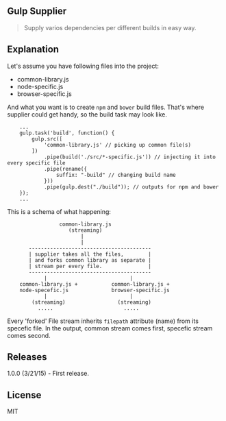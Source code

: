 ## Gulp Supplier

> Supply varios dependencies per different builds in easy way.

## Explanation

Let's assume you have following files into the project:

- common-library.js
- node-specific.js
- browser-specific.js

And what you want is to create `npm` and `bower` build files.
That's where supplier could get handy, so the build task may look like.

		...
		gulp.task('build', function() {
		    gulp.src([
		        'common-library.js' // picking up common file(s)
		    ])
		        .pipe(build('./src/*-specific.js')) // injecting it into every specific file
		        .pipe(rename({
			        suffix: "-build" // changing build name
			    }))
			    .pipe(gulp.dest("./build")); // outputs for npm and bower
		});
		...


This is a schema of what happening:

                     common-library.js
                        (streaming)
                            |
                            |
           ----------------------------------------
           | supplier takes all the files,        |
           | and forks common library as separate |
           | stream per every file.               |
           ----------------------------------------
           		|                           |
   		common-library.js +           common-library.js +
   		node-specefic.js              browser-specific.js
   				|                           |
   		    (streaming)                 (streaming)
   		      .....						  .....


Every 'forked' File stream inherits `filepath` attribute (name) from its specefic file.
In the output, common stream comes first, specefic stream comes second.

## Releases

1.0.0 (3/21/15) - First release.

## License

MIT
